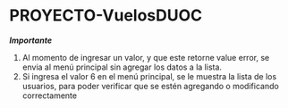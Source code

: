# PROYECTO-VuelosDUOC
***Importante***
1. Al momento de ingresar un valor, y que este retorne value error, se envia al menú principal sin agregar los datos a la lista.
2. Si ingresa el valor 6 en el menú principal,  se le muestra la lista de los usuarios, para poder verificar que se estén agregando o modificando 
correctamente
